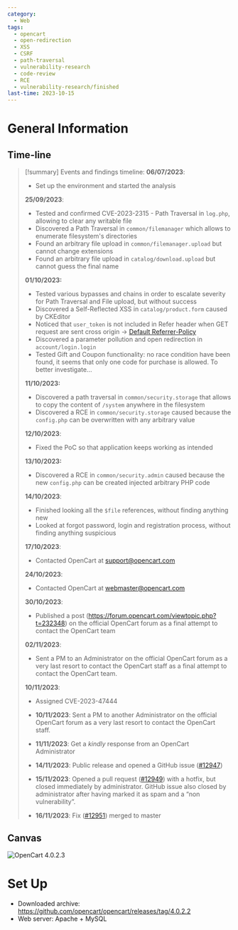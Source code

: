 ```yaml
---
category:
  - Web
tags:
  - opencart
  - open-redirection
  - XSS
  - CSRF
  - path-traversal
  - vulnerability-research
  - code-review
  - RCE
  - vulnerability-research/finished
last-time: 2023-10-15
---
```


# General Information
## Time-line

>[!summary] Events and findings timeline:
>**06/07/2023**: 
>- Set up the environment and started the analysis
>
>**25/09/2023**: 
>- Tested and confirmed CVE-2023-2315 - Path Traversal in `log.php`, allowing to clear any writable file
>- Discovered a Path Traversal in `common/filemanager` which allows to enumerate filesystem's directories
>- Found an arbitrary file upload in `common/filemanager.upload` but cannot change extensions
>- Found an arbitrary file upload in `catalog/download.upload` but cannot guess the final name
>
>**01/10/2023:**
>- Tested various bypasses and chains in order to escalate severity for Path Traversal and File upload, but without success
>- Discovered a Self-Reflected XSS in `catalog/product.form` caused by CKEditor
>- Noticed that `user_token` is not included in Refer header when GET request are sent cross origin → [Default Referrer-Policy](<https://developer.mozilla.org/en-US/docs/Web/HTTP/Headers/Referrer-Policy#directives:~:text=strict%2Dorigin%2Dwhen%2Dcross%2Dorigin%20(default)>)
>- Discovered a parameter pollution and open redirection in `account/login.login`
>- Tested Gift and Coupon functionality: no race condition have been found, it seems that only one code for purchase is allowed. To better investigate...
>
>**11/10/2023:**
>- Discovered a path traversal in `common/security.storage` that allows to copy the content of `/system` anywhere in the filesystem
>- Discovered a RCE in `common/security.storage` caused because the `config.php` can be overwritten with any arbitrary value
>
>**12/10/2023**:
>- Fixed the PoC so that application keeps working as intended
> 
>**13/10/2023:**
>- Discovered a RCE in `common/security.admin` caused because the new `config.php` can be created injected arbitrary PHP code
>
>**14/10/2023**:
>- Finished looking all the `$file` references, without finding anything new
>- Looked at forgot password, login and registration process, without finding anything suspicious
>  
> **17/10/2023**:
>  - Contacted OpenCart at support@opencart.com
>
>**24/10/2023**:
>- Contacted OpenCart at webmaster@opencart.com
>
>**30/10/2023**:
>- Published a post (https://forum.opencart.com/viewtopic.php?t=232348) on the official OpenCart forum as a final attempt to contact the OpenCart team
>
>**02/11/2023**:
>- Sent a PM to an Administrator on the official OpenCart forum as a very last resort to contact the OpenCart staff
>as a final attempt to contact the OpenCart team.
>
>**10/11/2023**: 
>- Assigned CVE-2023-47444
>
>- **10/11/2023**: Sent a PM to another Administrator on the official OpenCart forum as a very last resort to contact the OpenCart staff.  
>- **11/11/2023**: Get a _kindly_ response from an OpenCart Administrator 
>- **14/11/2023**: Public release and opened a GitHub issue ([#12947](https://github.com/opencart/opencart/issues/12947))
>- **15/11/2023**: Opened a pull request ([#12949](https://github.com/opencart/opencart/pull/12949)) with a hotfix, but closed immediately by administrator. GitHub issue also closed by administrator after having marked it as spam and a “non vulnerability”.
>- **16/11/2023**: Fix ([#12951](https://github.com/opencart/opencart/pull/12951)) merged to master

## Canvas

![OpenCart 4.0.2.3](OpenCart%204.0.2.3.canvas)

# Set Up

- Downloaded archive: https://github.com/opencart/opencart/releases/tag/4.0.2.2
- Web server: Apache + MySQL
